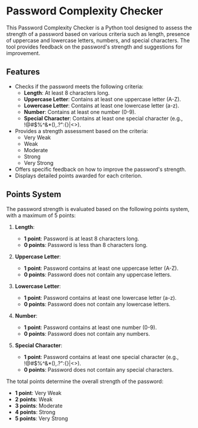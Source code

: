 # Password Complexity Checker

This Password Complexity Checker is a Python tool designed to assess the strength of a password based on various criteria such as length, presence of uppercase and lowercase letters, numbers, and special characters. The tool provides feedback on the password's strength and suggestions for improvement.

## Features

- Checks if the password meets the following criteria:
  - **Length**: At least 8 characters long.
  - **Uppercase Letter**: Contains at least one uppercase letter (A-Z).
  - **Lowercase Letter**: Contains at least one lowercase letter (a-z).
  - **Number**: Contains at least one number (0-9).
  - **Special Character**: Contains at least one special character (e.g., !@#$%^&*(),.?":{}|<>).
- Provides a strength assessment based on the criteria:
  - Very Weak
  - Weak
  - Moderate
  - Strong
  - Very Strong
- Offers specific feedback on how to improve the password's strength.
- Displays detailed points awarded for each criterion.

## Points System

The password strength is evaluated based on the following points system, with a maximum of 5 points:

1. **Length**:
   - **1 point**: Password is at least 8 characters long.
   - **0 points**: Password is less than 8 characters long.

2. **Uppercase Letter**:
   - **1 point**: Password contains at least one uppercase letter (A-Z).
   - **0 points**: Password does not contain any uppercase letters.

3. **Lowercase Letter**:
   - **1 point**: Password contains at least one lowercase letter (a-z).
   - **0 points**: Password does not contain any lowercase letters.

4. **Number**:
   - **1 point**: Password contains at least one number (0-9).
   - **0 points**: Password does not contain any numbers.

5. **Special Character**:
   - **1 point**: Password contains at least one special character (e.g., !@#$%^&*(),.?":{}|<>).
   - **0 points**: Password does not contain any special characters.

The total points determine the overall strength of the password:

- **1 point**: Very Weak
- **2 points**: Weak
- **3 points**: Moderate
- **4 points**: Strong
- **5 points**: Very Strong
